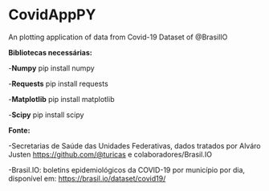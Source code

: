 # CovidAppPY
An plotting application of data from Covid-19 Dataset of @BrasilIO

**Bibliotecas necessárias:**

-**Numpy**
  pip install numpy
  
-**Requests**
  pip install requests
  
-**Matplotlib**
  pip install matplotlib
  
-**Scipy**
  pip install scipy
  

**Fonte:**

-Secretarias de Saúde das Unidades Federativas, dados tratados por Alváro Justen https://github.com/@turicas e colaboradores/Brasil.IO

-Brasil.IO: boletins epidemiológicos da COVID-19 por município por dia, disponível em: https://brasil.io/dataset/covid19/
